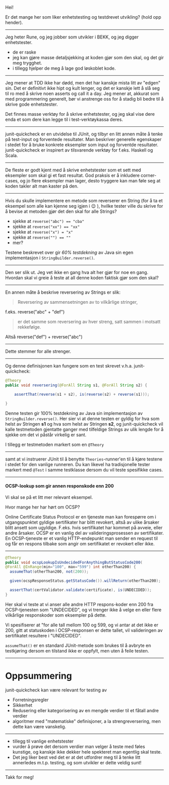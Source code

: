 Hei!

Er det mange her som liker enhetstesting og testdrevet utvikling? (hold opp hender).

--------------------------------


Jeg heter Rune, og jeg jobber som utvikler i BEKK, og jeg digger enhetstester.
 - de er raske
 - jeg kan gjøre masse detaljsjekking at koden gjør som den skal, og det gir meg trygghet.
 - i tillegg hjelper de meg å lage god løskoblet kode.

----------------------------------


Jeg mener at TDD ikke har dødd, men det har kanskje mista litt av "edgen" sin. Det er definitivt ikke hipt
og kult lenger, og det er kanskje lett å slå seg til ro med å skrive noen asserts og call it a day.
Jeg mener at, akkurat som med programmering generelt, bør vi anstrenge oss for å stadig bli bedre til å skrive gode enhetstester.

Det finnes masse verktøy for å skrive enhetstester, og jeg skal vise dere enda et som dere kan legge til
i test-verktøykassa deres.

-----------------------------------


junit-quickcheck er en utvidelse til JUnit, og tilbyr en litt annen måte å tenke på test-input og forventede resultater. Man beskriver generelle egenskaper i stedet for å bruke konkrete eksempler som input og forventde resultater. junit-quickcheck er inspirert av tilsvarende verktøy for f.eks. Haskell og Scala.




------------------------------------


De fleste er godt kjent med å skrive enhetstester som et sett med eksempler som skal gi et fast resultat.
God praksis er å inkludere corner-cases, og jo flere eksempler man lager, desto tryggere kan man føle seg
at koden takler alt man kaster på den.


-------------------------------------


Hvis du skulle implementere en metode som reverserer en String (for å ta et eksempel som alle kan kjenne
seg igjen i :wink: ), hvilke tester ville du skrive for å bevise at metoden gjør det den skal for alle Strings?


- sjekke at `reverse("abc") == "cba"`
- sjekke at `reverse("xx") == "xx"`
- sjekke at `reverse("x") = "x"`
- sjekke at `reverse("") == ""`
- mer?

Testene beskrevet over gir _60% testdekning_ av Java sin egen implementasjon i `StringBuilder.reverse()`.

-------------------------------------

Den ser slik ut. Jeg vet ikke en gang hva alt her gjør for noe en gang. Hvordan skal vi greie å teste at all denne koden faktisk gjør som den skal?

-------------------------------------

En annen måte å beskrive reversering av Strings er slik:

> Reversering av sammensetningen av to vilkårlige stringer,

f.eks. reverse("abc" + "def")

> er det samme som reversering av hver streng, satt sammen
> i motsatt rekkefølge.

Altså reverse("def") + reverse("abc")

-------------------------------------------
Dette stemmer for alle strenger.

-------------------------------------------

Og denne definisjonen kan fungere som en test skrevet v.h.a. junit-quickcheck:

```java
@Theory
public void reversering(@ForAll String s1, @ForAll String s2) {

    assertThat(reverse(s1 + s2), is(reverse(s2) + reverse(s1)));

}
```

Denne testen gir 100% testdekning av Java sin implementasjon av `StringBuilder.reverse()`. Her sier vi at denne testen er gyldig for hva som helst av Stringen **s1** og hva som helst av Stringen **s2**, og junit-quickcheck vil kalle testmetoden gjentatte ganger med tilfeldige Strings av ulik lengde for å sjekke om det vi påstår virkelig er sant.

I tillegg er testmetoden markert som en `@Theory`

---------------

samt at vi instruerer JUnit til å benytte `Theories`-runner'en til å kjøre testene i stedet for den vanlige runneren. Du kan likevel ha tradisjonelle tester markert med `@Test` i samme testklasse dersom du vil teste spesifikke cases.


------------------


#### OCSP-lookup som gir annen responskode enn 200

Vi skal se på et litt mer relevant eksempel.

Hvor mange her har hørt om OCSP?

Online Certificate Status Protocol er en tjeneste man kan forespørre om i utgangspunktet gyldige sertifikater har blitt revokert, altså av ulike årsaker blitt ansett som ugyldige. F.eks. hvis sertifikatet har kommet på avveie, eller andre årsaker. OCSP er en vanlig del av valideringsprosessen av sertifikater. En OCSP-tjeneste er et vanlig HTTP-endepunkt man sender en request til og får en respons tilbake som angir om sertifikatet er revokert eller ikke.

-------------

```java
@Theory
public void ocspLookupIsUndecidedForAnythingButStatusCode200(
@ForAll @InRange(min="100", max="599") int otherThan200) {
  assumeThat(otherThan200, not(200));

  given(ocspResponseStatus.getStatusCode()).willReturn(otherThan200);

  assertThat(certValidator.validate(certificate), is(UNDECIDED));
}
```


Her skal vi teste at vi anser alle andre HTTP respons-koder enn 200 fra OCSP-tjenesten som "UNDECIDED", og vi trenger ikke å velge en eller flere vilkårlige responskoder som eksempler på dette.

Vi spesifiserer at "for alle tall mellom 100 og 599, og vi antar at det ikke er 200, gitt at statuskoden i OCSP-responsen er dette tallet, vil valideringen av sertifikatet resultere i "UNDECIDED".

`assumeThat()` er en standard JUnit-metode som brukes til å avbryte en testkjøring dersom en tilstand ikke er oppfylt, men uten å feile testen.

------------------------------------------

# Oppsummering

junit-quickcheck kan være relevant for testing av
- Forretningsregler
- Sikkerhet
- Redusering eller kategorisering av en mengde verdier til et fåtall andre verdier
- algoritmer med "matematiske" definisjoner, a la strengreversering, men dette kan være vanskelig.

------------------------------------------

- tillegg til vanlige enhetstester
- vurder å prøve det dersom verdier man velger å teste med føles kunstige, og kanskje ikke dekker hele spekteret man egentlig skal teste.
- Det jeg liker best ved det er at det utfordrer meg til å tenke litt annerledes m.t.p. testing, og som utvikler er dette veldig sunt!

--------------------------------------

Takk for meg!
